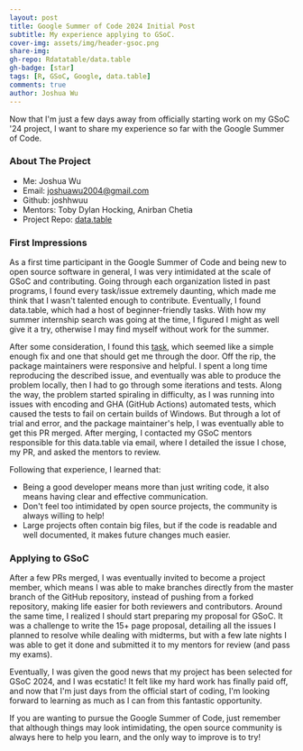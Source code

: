 ```yaml
---
layout: post
title: Google Summer of Code 2024 Initial Post
subtitle: My experience applying to GSoC.
cover-img: assets/img/header-gsoc.png
share-img:
gh-repo: Rdatatable/data.table
gh-badge: [star]
tags: [R, GSoC, Google, data.table]
comments: true
author: Joshua Wu
---
```


Now that I'm just a few days away from officially starting work on my GSoC '24 project, I want to share my experience so far with the Google Summer of Code.

### About The Project
- Me: Joshua Wu
- Email: joshuawu2004@gmail.com
- Github: joshhwuu
- Mentors: Toby Dylan Hocking, Anirban Chetia
- Project Repo: [data.table](https://github.com/Rdatatable/data.table)

### First Impressions

As a first time participant in the Google Summer of Code and being new to open source software in general, I was very intimidated at the scale of GSoC and contributing. Going through each organization listed in past programs, I found every task/issue extremely daunting, which made me think that I wasn't talented enough to contribute. Eventually, I found data.table, which had a host of beginner-friendly tasks. With how my summer internship search was going at the time, I figured I might as well give it a try, otherwise I may find myself without work for the summer.

After some consideration, I found this [task](https://github.com/Rdatatable/data.table/issues/5096), which seemed like a simple enough fix and one that should get me through the door. Off the rip, the package maintainers were responsive and helpful. I spent a long time reproducing the described issue, and eventually was able to produce the problem locally, then I had to go through some iterations and tests. Along the way, the problem started spiraling in difficulty, as I was running into issues with encoding and GHA (GitHub Actions) automated tests, which caused the tests to fail on certain builds of Windows. But through a lot of trial and error, and the package maintainer's help, I was eventually able to get this PR merged. After merging, I contacted my GSoC mentors responsible for this data.table via email, where I detailed the issue I chose, my PR, and asked the mentors to review.

Following that experience, I learned that:
- Being a good developer means more than just writing code, it also means having clear and effective communication.
- Don't feel too intimidated by open source projects, the community is always willing to help!
- Large projects often contain big files, but if the code is readable and well documented, it makes future changes much easier.

### Applying to GSoC

After a few PRs merged, I was eventually invited to become a project member, which means I was able to make branches directly from the master branch of the GitHub repository, instead of pushing from a forked repository, making life easier for both reviewers and contributors. Around the same time, I realized I should start preparing my proposal for GSoC. It was a challenge to write the 15+ page proposal, detailing all the issues I planned to resolve while dealing with midterms, but with a few late nights I was able to get it done and submitted it to my mentors for review (and pass my exams).

Eventually, I was given the good news that my project has been selected for GSoC 2024, and I was ecstatic! It felt like my hard work has finally paid off, and now that I'm just days from the official start of coding, I'm looking forward to learning as much as I can from this fantastic opportunity.

If you are wanting to pursue the Google Summer of Code, just remember that although things may look intimidating, the open source community is always here to help you learn, and the only way to improve is to try!
